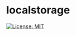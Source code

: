 # localstorage

[![License: MIT](https://img.shields.io/badge/License-MIT-yellow.svg)](https://github.com/ferreirad08/localstorage/blob/main/LICENSE)
